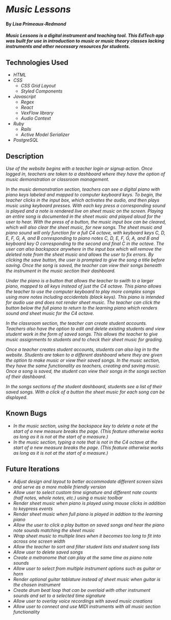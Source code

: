 # _Music Lessons_

#### By _**Lisa Primeaux-Redmond**_

#### _Music Lessons is a digital instrument and teaching tool. This EdTech app was built for use in introduction to music or music theory classes lacking instruments and other necessary resources for students._

## Technologies Used

* _HTML_
* _CSS_
    * _CSS Grid Layout_
    * _Styled Components_
* _Javascript_
    * _Regex_
    * _React_
    * _VexFlow library_
    * _Audio Context_
* _Ruby_
    * _Rails_
    * _Active Model Serializer_
* _PostgreSQL_

## Description

_Use of the website begins with a teacher login or signup action. Once logged in, teachers are taken to a dashboard where they have the option of music demonstration or classroom management._

_In the music demonstration section, teachers can see a digital piano with piano keys labeled and mapped to computer keyboard keys. To begin, the teacher clicks in the input box, which activates the audio, and then plays music using keyboard presses. With each key press a corresponding sound is played and a note is rendered live on sheet music on the screen. Playing an entire song is documented in the sheet music and played aloud for the user to hear. With the press of a button, the music input box can be cleared, which will also clear the sheet music, for new songs. The sheet music and piano sound will only function for a full C4 octave, with keyboard keys C, D, E, F, G, A, and B corresponding to piano notes C, D, E, F, G, A, and B and keyboard key O corresponding to the second and final C in the octave. The user can also backspace anywhere in the input box which will remove the deleted note from the sheet music and allows the user to fix errors. By clicking the save button, the user is prompted to give the song a title before saving. Once the song is saved, the teacher can view their songs beneath the instrument in the music section their dashboard._

_Under the piano is a button that allows the teacher to swith to a larger piano, mapped to all keys instead of just the C4 octave. This piano allows the teacher to use the computer keyboard to play more complex songs using more notes including accidentals (black keys). This piano is intended for audio use and does not render sheet music. The teacher can click the button below the full piano to return to the learning piano which renders sound and sheet music for the C4 octave._ 

_In the classroom section, the teacher can create student accounts. Teachers also have the option to edit and delete existing students and view student work in the form of saved songs. This allows the teacher to give music assignments to students and to check their sheet music for grading._ 

_Once a teacher creates student accounts, students can also log in to the website. Students are taken to a different dashboard where they are given the option to make music or view their saved songs. In the music section, they have the same functionality as teachers, creating and saving music. Once a song is saved, the student can view their songs in the songs section of their dashboard._

_In the songs sections of the student dashboard, students see a list of their saved songs. With a click of a button the sheet music for each song can be displayed._

## Known Bugs

* _In the music section, using the backspace key to delete a note at the start of a new measure breaks the page. (This feature otherwise works as long as it is not at the start of a measure.)_
* _In the music section, typing a note that is not in the C4 octave at the start of a new measure breaks the page. (This feature otherwise works as long as it is not at the start of a measure.)_


## Future Iterations

* _Adjust design and layout to better accommodate different screen sizes and serve as a more mobile friendly version_
* _Allow user to select custom time signature and different note counts (half notes, whole notes, etc.) using a music toolbar_
* _Render sheet music when piano is played using mouse clicks in addition to keypress events_ 
* _Render sheet music when full piano is played in addtion to the learning piano_ 
* _Allow the user to click a play button on saved songs and hear the piano note sounds matching the sheet music_
* _Wrap sheet music to multiple lines when it becomes too long to fit into across one screen width_ 
* _Allow the teacher to sort and filter student lists and student song lists_
* _Allow user to delete saved songs_
* _Create a metronome that can play at the same time as piano note sounds_
* _Allow user to select from multiple instrument options such as guitar or horn_
* _Render optional guitar tablature instead of sheet music when guitar is the chosen instrument_
* _Create drum beat loop that can be overlaid with other instrument sounds and set to a selected time signature_
* _Allow user to overlay voice recordings with saved music creations_
* _Allow user to connect and use MIDI instruments with all music section functionality_


